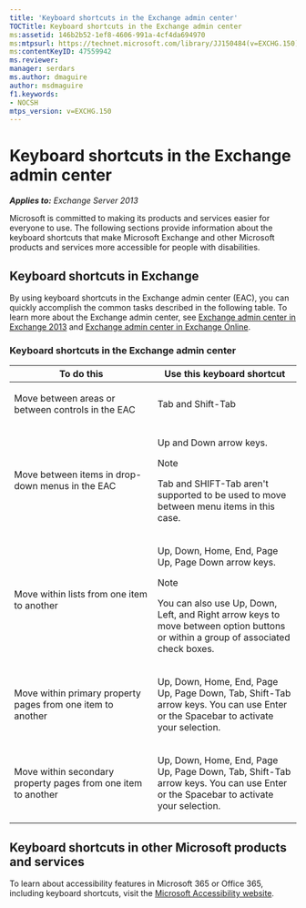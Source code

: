 ```yaml
---
title: 'Keyboard shortcuts in the Exchange admin center'
TOCTitle: Keyboard shortcuts in the Exchange admin center
ms:assetid: 146b2b52-1ef8-4606-991a-4cf4da694970
ms:mtpsurl: https://technet.microsoft.com/library/JJ150484(v=EXCHG.150)
ms:contentKeyID: 47559942
ms.reviewer: 
manager: serdars
ms.author: dmaguire
author: msdmaguire
f1.keywords:
- NOCSH
mtps_version: v=EXCHG.150
---
```


# Keyboard shortcuts in the Exchange admin center

_**Applies to:** Exchange Server 2013_

Microsoft is committed to making its products and services easier for everyone to use. The following sections provide information about the keyboard shortcuts that make Microsoft Exchange and other Microsoft products and services more accessible for people with disabilities.

## Keyboard shortcuts in Exchange

By using keyboard shortcuts in the Exchange admin center (EAC), you can quickly accomplish the common tasks described in the following table. To learn more about the Exchange admin center, see [Exchange admin center in Exchange 2013](exchange-admin-center-in-exchange-2013-exchange-2013-help.md) and [Exchange admin center in Exchange Online](https://docs.microsoft.com/exchange/exchange-admin-center).

### Keyboard shortcuts in the Exchange admin center

<table>
<colgroup>
<col style="width: 50%" />
<col style="width: 50%" />
</colgroup>
<thead>
<tr class="header">
<th>To do this</th>
<th>Use this keyboard shortcut</th>
</tr>
</thead>
<tbody>
<tr class="odd">
<td><p>Move between areas or between controls in the EAC</p></td>
<td><p>Tab and Shift-Tab</p></td>
</tr>
<tr class="even">
<td><p>Move between items in drop-down menus in the EAC</p></td>
<td><p>Up and Down arrow keys.</p>

> [!NOTE]
> Tab and SHIFT-Tab aren't supported to be used to move between menu items in this case.

</td>
</tr>
<tr class="odd">
<td><p>Move within lists from one item to another</p></td>
<td><p>Up, Down, Home, End, Page Up, Page Down arrow keys.</p>

> [!NOTE]
> You can also use Up, Down, Left, and Right arrow keys to move between option buttons or within a group of associated check boxes.

</td>
</tr>
<tr class="even">
<td><p>Move within primary property pages from one item to another</p></td>
<td><p>Up, Down, Home, End, Page Up, Page Down, Tab, Shift-Tab arrow keys. You can use Enter or the Spacebar to activate your selection.</p></td>
</tr>
<tr class="odd">
<td><p>Move within secondary property pages from one item to another</p></td>
<td><p>Up, Down, Home, End, Page Up, Page Down, Tab, Shift-Tab arrow keys. You can use Enter or the Spacebar to activate your selection.</p></td>
</tr>
</tbody>
</table>

## Keyboard shortcuts in other Microsoft products and services

To learn about accessibility features in Microsoft 365 or Office 365, including keyboard shortcuts, visit the [Microsoft Accessibility website](https://www.microsoft.com/accessibility/).
